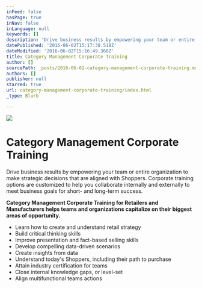 ```yaml
---
inFeed: false
hasPage: true
inNav: false
inLanguage: null
keywords: []
description: 'Drive business results by empowering your team or entire organization to make strategic decisions that are aligned with Shoppers. Corporate training options are customized to help you collaborate internally and externally to meet business goals for short- and long-term success. '
datePublished: '2016-06-02T15:17:38.518Z'
dateModified: '2016-06-02T15:16:49.360Z'
title: Category Management Corporate Training
author: []
sourcePath: _posts/2016-06-02-category-management-corporate-training.md
authors: []
publisher: null
starred: true
url: category-management-corporate-training/index.html
_type: Blurb

---
```

![](https://the-grid-user-content.s3-us-west-2.amazonaws.com/f436ccaf-bdeb-4355-81f3-0ba90735aef3.jpg)

# Category Management Corporate Training

Drive business results by empowering your team or entire organization to make strategic decisions that are aligned with Shoppers. Corporate training options are customized to help you collaborate internally and externally to meet business goals for short- and long-term success. 

**Category Management Corporate Training for Retailers and Manufacturers helps teams and organizations capitalize on their biggest areas of opportunity.**

* Learn how to create and understand retail strategy
* Build critical thinking skills
* Improve presentation and fact-based selling skills
* Develop compelling data-driven scenarios
* Create insights from data
* Understand today's Shoppers, including their path to purchase
* Attain industry certification for teams
* Close internal knowledge gaps, or level-set
* Align multifunctional teams actions